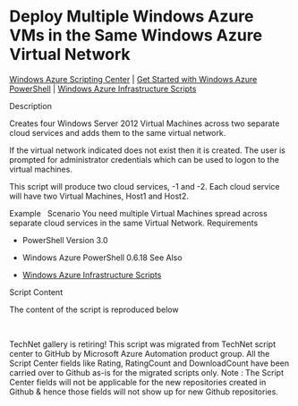﻿Deploy Multiple Windows Azure VMs in the Same Windows Azure Virtual Network
===========================================================================

            

[Windows Azure Scripting Center](http://www.windowsazure.com/en-us/documentation/scripts) |
[Get Started with Windows Azure PowerShell](http://go.microsoft.com/fwlink/?linkid=320929&clcid=0x409) |
[Windows Azure Infrastructure Scripts](http://www.windowsazure.com/en-us/documentation/scripts/index/?solution=infrastructure&service=all)

Description

Creates four Windows Server 2012 Virtual Machines across two separate cloud services and adds them to the same virtual network.


If the virtual network indicated does not exist then it is created. The user is prompted for administrator credentials which can be used to logon to the virtual machines.


This script will produce two cloud services, <ServiceNamePrefix>-1 and <ServiceNamePrefix>-2. Each cloud service will have two Virtual Machines, Host1 and Host2.

Example
 
Scenario
You need multiple Virtual Machines spread across separate cloud services in the same Virtual Network.
Requirements

  *  PowerShell Version 3.0 
  *  Windows Azure PowerShell 0.6.18 
See Also

  *  [Windows Azure Infrastructure Scripts](http://www.windowsazure.com/en-us/documentation/scripts/index/?solution=infrastructure&service=all)

Script Content

The content of the script is reproduced below

 

        
    
TechNet gallery is retiring! This script was migrated from TechNet script center to GitHub by Microsoft Azure Automation product group. All the Script Center fields like Rating, RatingCount and DownloadCount have been carried over to Github as-is for the migrated scripts only. Note : The Script Center fields will not be applicable for the new repositories created in Github & hence those fields will not show up for new Github repositories.
